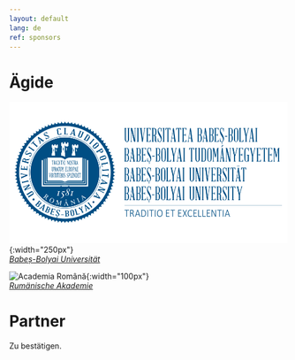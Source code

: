 ```yaml
---
layout: default
lang: de
ref: sponsors
---
```


# Ägide

![Universitatea Babeș-Bolyai](/assets/images/Logo-UBB.svg){:width="250px"}<br />
*[Babeș-Bolyai Universität](https://www.ubbcluj.ro)*

![Academia Română](https://acad.ro/institutia/img/media/sigla/Academia_Romana_sigla_web.png){:width="100px"}<br />
*[Rumänische Akademie](https://acad.ro)*


# Partner

Zu bestätigen.
